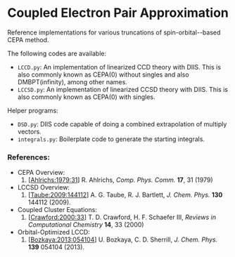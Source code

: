 Coupled Electron Pair Approximation
======================

Reference implementations for various truncations of spin-orbital--based CEPA method. 

The following codes are available:
- `LCCD.py`: An implementation of linearized CCD theory with DIIS.
This is also commonly known as CEPA(0) without singles and also DMBPT(infinity), among other names.
- `LCCSD.py`: An implementation of linearized CCSD theory with DIIS.
This is also commonly known as CEPA(0) with singles.

Helper programs:
- `DSD.py`: DIIS code capable of doing a combined extrapolation of multiply vectors.
- `integrals.py`: Boilerplate code to generate the starting integrals. 

### References:
- CEPA Overview:
    1. [[Ahlrichs:1979:31](https://www.sciencedirect.com/science/article/pii/0010465579900675)] R. Ahlrichs, *Comp. Phys. Comm.* **17**, 31 (1979)
- LCCSD Overview:
    1. [[Taube:2009:144112](https://aip.scitation.org/doi/10.1063/1.3115467)] A. G. Taube, R. J. Bartlett, *J. Chem. Phys.* **130** 144112 (2009).
- Coupled Cluster Equations:
    1. [[Crawford:2000:33](https://onlinelibrary.wiley.com/doi/10.1002/9780470125915.ch2)] T. D. Crawford, H. F. Schaefer III, *Reviews in Computational Chemistry* **14**, 33 (2000)
- Orbital-Optimized LCCD:
    1. [[Bozkaya:2013:054104](https://aip.scitation.org/doi/10.1063/1.4816628)] U. Bozkaya, C. D. Sherrill, *J. Chem. Phys.* **139** 054104 (2013).
